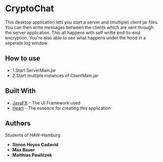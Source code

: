 # CryptoChat

This desktop application lets you start a server and (multiple) client jar files.
You can then write messages between the clients which are sent through the server application.
This all happens with self writte end-to-end encryption. You're also able to see what happens under the hood in a seperate log window. 

## How to use 

* 1.Start ServerMain.jar 
* 2.Start multiple instances of ClientMain.jar

## Built With

* [JavaFX](https://openjfx.io/) - The UI Framework used
* [Heart](https://en.wikipedia.org/wiki/Heart) - The essence for creating this application


## Authors

Students of HAW-Hamburg 

* **Simon Hoyos Cadavid** 
* **Max Bauer** 
* **Matthias Pawlitzek** 
